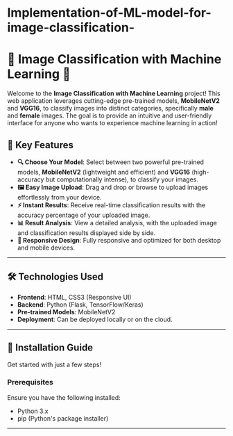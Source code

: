# Implementation-of-ML-model-for-image-classification-

# 🚀 Image Classification with Machine Learning 🌟

Welcome to the **Image Classification with Machine Learning** project! This web application leverages cutting-edge pre-trained models, **MobileNetV2** and **VGG16**, to classify images into distinct categories, specifically **male** and **female** images. The goal is to provide an intuitive and user-friendly interface for anyone who wants to experience machine learning in action!

## 🌟 Key Features

- **🔍 Choose Your Model**: Select between two powerful pre-trained models, **MobileNetV2** (lightweight and efficient) and **VGG16** (high-accuracy but computationally intense), to classify your images.
- **🖼️ Easy Image Upload**: Drag and drop or browse to upload images effortlessly from your device.
- **⚡ Instant Results**: Receive real-time classification results with the accuracy percentage of your uploaded image.
- **📊 Result Analysis**: View a detailed analysis, with the uploaded image and classification results displayed side by side.
- **📱 Responsive Design**: Fully responsive and optimized for both desktop and mobile devices.

---

## 🛠️ Technologies Used

- **Frontend**: HTML, CSS3 (Responsive UI)
- **Backend**: Python (Flask, TensorFlow/Keras)
- **Pre-trained Models**: MobileNetV2
- **Deployment**: Can be deployed locally or on the cloud.

---

## 🚀 Installation Guide

Get started with just a few steps! 

### Prerequisites

Ensure you have the following installed:
- Python 3.x
- pip (Python's package installer)
---


